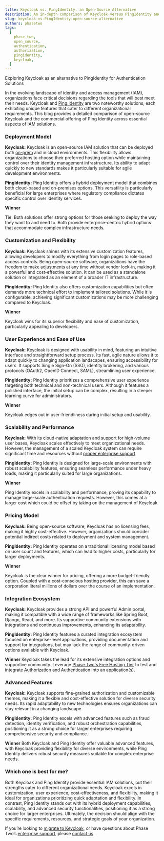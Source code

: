 ```yaml
---
title: Keycloak vs. PingIdentity, an Open-Source Alternative
description: An in-depth comparison of Keycloak versus PingIdentity and why Keycloak is a strong alternative to a paid Authentication and Authorization service.
slug: keycloak-vs-PingIdentity-open-source-alternative
authors: phasetwo
tags:
  [
    phase_two,
    open_source,
    authentication,
    authorization,
    pingidentity,
    keycloak,
  ]
---
```


Exploring Keycloak as an alternative to PingIdentity for Authentication Solutions

In the evolving landscape of identity and access management (IAM), organizations face critical decisions regarding the tools that will best meet their needs. Keycloak and [Ping Identity](https://www.pingidentity.com/) are two noteworthy solutions, each exhibiting unique features that cater to different organizational requirements. This blog provides a detailed comparison of open-source Keycloak and the commercial offering of Ping Identity across essential aspects of IAM solutions.

<!--truncate-->

### Deployment Model

**Keycloak:**
Keycloak is an open-source IAM solution that can be deployed both [on-prem](https://phasetwo.io/product/onprem/) and in cloud environments. This flexibility allows organizations to choose their preferred hosting option while maintaining control over their identity management infrastructure. Its ability to adapt quickly to new standards makes it particularly suitable for agile development environments.

**PingIdentity:**
Ping Identity offers a hybrid deployment model that combines both cloud-based and on-premises options. This versatility is particularly beneficial for large enterprises where regulatory compliance dictates specific control over identity services.

**Winner**

Tie. Both solutions offer strong options for those seeking to deploy the way they want to and need to. Both provide enterprise-centric hybrid options that accommodate complex infrastructure needs.

### Customization and Flexibility

**Keycloak:**
Keycloak shines with its extensive customization features, allowing developers to modify everything from login pages to role-based access controls. Being open-source software, organizations have the freedom to make adjustments at any time without vendor lock-in, making it a powerful and cost-effective solution. It can be used as a standalone solution or integrated as an element of a broader IT infrastructure.

**PingIdentity:**
Ping Identity also offers customization capabilities but often demands more technical effort to implement tailored solutions. While it is configurable, achieving significant customizations may be more challenging compared to Keycloak.

**Winner**

Keycloak wins for its superior flexibility and ease of customization, particularly appealing to developers.

### User Experience and Ease of Use

**Keycloak:**
Keycloak is designed with usability in mind, featuring an intuitive interface and straightforward setup process. Its fast, agile nature allows it to adapt quickly to changing application landscapes, ensuring accessibility for users. It supports Single Sign-On (SSO), identity brokering, and various protocols (OAuth2, OpenID Connect, SAML), streamlining user experience.

**PingIdentity:**
Ping Identity prioritizes a comprehensive user experience targeting both technical and non-technical users. Although it features a polished interface, the initial setup can be complex, resulting in a steeper learning curve for administrators.

**Winner**

Keycloak edges out in user-friendliness during initial setup and usability.

### Scalability and Performance

**Keycloak:**
With its cloud-native adaptation and support for high-volume user bases, Keycloak scales effectively to meet organizational needs. However, the management of a scaled Keycloak system can require significant time and resources without [proper enterprise support](https://phasetwo.io/support/).

**PingIdentity:**
Ping Identity is designed for large-scale environments with robust scalability features, ensuring seamless performance under heavy loads, making it particularly suited for large organizations.

**Winner**

Ping Identity excels in scalability and performance, proving its capability to manage large-scale authentication requests. However, this comes at a larger cost which could be offset by taking on the management of Keycloak.

### Pricing Model

**Keycloak:**
Being open-source software, Keycloak has no licensing fees, making it highly cost-effective. However, organizations should consider potential indirect costs related to deployment and system management.

**PingIdentity:**
Ping Identity operates on a traditional licensing model based on user count and features, which can lead to higher costs, particularly for larger deployments.

**Winner**

Keycloak is the clear winner for pricing, offering a more budget-friendly option. Coupled with a cost-conscious hosting provider, this can save a corporation literal millions of dollars over the course of an implementation.

### Integration Ecosystem

**Keycloak:**
Keycloak provides a strong API and powerful Admin portal, making it compatible with a wide range of frameworks like Spring Boot, Django, React, and more. Its supportive community extensions with integrations and continuous improvements, enhancing its adaptability.

**PingIdentity:**
Ping Identity features a curated integration ecosystem focused on enterprise-level applications, providing documentation and support for integrations, but may lack the range of community-driven options available with Keycloak.

**Winner**
Keycloak takes the lead for its extensive integration options and supportive community. Leverage [Phase Two's Free Hosting Tier](https://phasetwo.io/hosting/) to test and integrate Authorization and Authentication into an application(s).

### Advanced Features

**Keycloak:**
Keycloak supports fine-grained authorization and customizable themes, making it a flexible and cost-effective solution for diverse security needs. Its rapid adaptability to new technologies ensures organizations can stay relevant in a changing landscape.

**PingIdentity:**
Ping Identity excels with advanced features such as fraud detection, identity verification, and robust orchestration capabilities, positioning it as a strong choice for larger enterprises requiring comprehensive security and compliance.

**Winner**
Both Keycloak and Ping Identity offer valuable advanced features, with Keycloak providing flexibility for diverse environments, while Ping Identity delivers robust security measures suitable for complex enterprise needs.

### Which one is best for me?

Both Keycloak and Ping Identity provide essential IAM solutions, but their strengths cater to different organizational needs. Keycloak excels in customization, user experience, cost-effectiveness, and flexibility, making it ideal for organizations prioritizing quick adaptation and flexibility. In contrast, Ping Identity stands out with its hybrid deployment capabilities, scalability, and advanced security functionalities, positioning it as a strong choice for larger enterprises. Ultimately, the decision should align with the specific requirements, resources, and strategic goals of your organization.

If you’re looking to [migrate to Keycloak](https://phasetwo.io/support/migrate-to-keycloak/), or have questions about Phase Two’s [enterprise support](https://phasetwo.io/support/), please [contact us](https://app.simplymeet.me/phasetwo).
